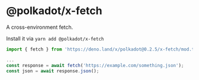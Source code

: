 # @polkadot/x-fetch

A cross-environment fetch.

Install it via `yarn add @polkadot/x-fetch`

```js
import { fetch } from 'https://deno.land/x/polkadot@0.2.5/x-fetch/mod.ts';

...
const response = await fetch('https://example.com/something.json');
const json = await response.json();
```
